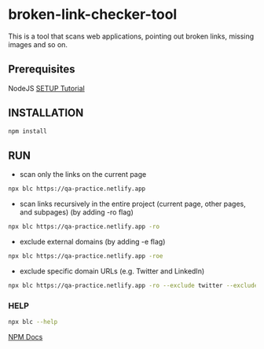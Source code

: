 # broken-link-checker-tool

This is a tool that scans web applications, pointing out broken links, missing images and so on.

## Prerequisites

NodeJS [SETUP Tutorial](https://youtu.be/j8HZpFjPPVU)

## INSTALLATION

```sh
npm install
```


## RUN

* scan only the links on the current page


```sh
npx blc https://qa-practice.netlify.app
```

* scan links recursively in the entire project (current page, other pages, and subpages) (by adding -ro flag)

```sh
npx blc https://qa-practice.netlify.app -ro
```


* exclude external domains (by adding -e flag)

```sh
npx blc https://qa-practice.netlify.app -roe
```


* exclude specific domain URLs (e.g. Twitter and LinkedIn)

```sh
npx blc https://qa-practice.netlify.app -ro --exclude twitter --exclude linkedin  
```

### HELP

```sh
npx blc --help
```


[NPM Docs](https://www.npmjs.com/package/broken-link-checker)



